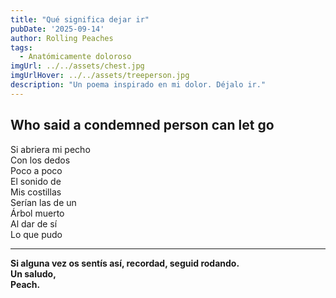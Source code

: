 ```yaml
---
title: "Qué significa dejar ir"
pubDate: '2025-09-14'
author: Rolling Peaches
tags:
  - Anatómicamente doloroso
imgUrl: ../../assets/chest.jpg
imgUrlHover: ../../assets/treeperson.jpg
description: "Un poema inspirado en mi dolor. Déjalo ir."
---
```


## Who said a condemned person can let go

Si abriera mi pecho  
Con los dedos  
Poco a poco  
El sonido de  
Mis costillas  
Serían las de un  
Árbol muerto  
Al dar de sí  
Lo que pudo

---

**Si alguna vez os sentís así, recordad, seguid rodando.  
Un saludo,  
Peach.**
